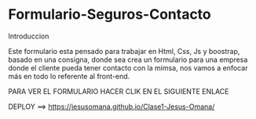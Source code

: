 ﻿# Formulario-Seguros-Contacto

Introduccion

Este formulario esta pensado para trabajar en Html, Css, Js y boostrap, basado en
una consigna, donde sea crea un formulario para una empresa donde el cliente pueda
tener contacto con la mimsa, nos vamos a enfocar más en todo lo referente al front-end.


PARA VER EL FORMULARIO HACER CLIK EN EL SIGUIENTE ENLACE

DEPLOY ==> https://jesusomana.github.io/Clase1-Jesus-Omana/
